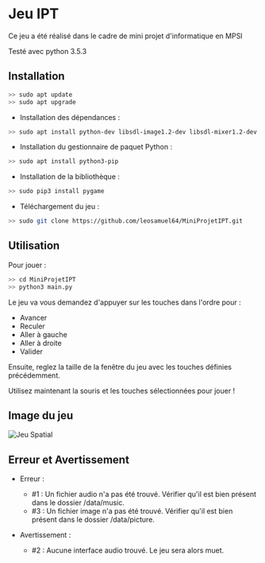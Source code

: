 # Jeu IPT

Ce jeu a été réalisé dans le cadre de mini projet d'informatique en MPSI

Testé avec python 3.5.3

## Installation
``` Bash
>> sudo apt update
>> sudo apt upgrade
```
- Installation des dépendances :

```Bash 
>> sudo apt install python-dev libsdl-image1.2-dev libsdl-mixer1.2-dev libsdl-ttf2.0-dev libsdl1.2-dev libsmpeg-dev python-numpy subversion libportmidi-dev ffmpeg libswscale-dev libavformat-dev libavcodec-dev libfreetype6-dev
```
- Installation du gestionnaire de paquet Python :
```Bash
>> sudo apt install python3-pip  
```
- Installation de la bibliothèque :
```Bash
>> sudo pip3 install pygame
```
- Téléchargement du jeu :
```Bash
>> sudo git clone https://github.com/leosamuel64/MiniProjetIPT.git
```
## Utilisation

Pour jouer : 
```Bash
>> cd MiniProjetIPT
>> python3 main.py
```

Le jeu va vous demandez d'appuyer sur les touches dans l'ordre pour :  
- Avancer  
- Reculer  
- Aller à gauche 
- Aller à droite  
- Valider  

Ensuite, reglez la taille de la fenêtre du jeu avec les touches définies précédemment.  

Utilisez maintenant la souris et les touches sélectionnées pour jouer !

## Image du jeu
![Jeu Spatial](data/readme/espace.gif)


## Erreur et Avertissement
- Erreur :
	- #1 : Un fichier audio n'a pas été trouvé. Vérifier qu'il est bien présent dans le dossier /data/music.
    - #3 : Un fichier image n'a pas été trouvé. Vérifier qu'il est bien présent dans le dossier /data/picture.

- Avertissement :
	- #2 : Aucune interface audio trouvé. Le jeu sera alors muet.  